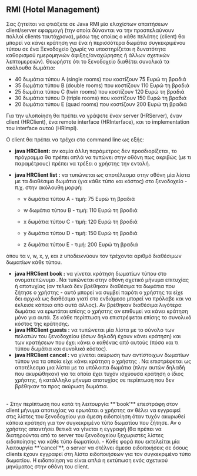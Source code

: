 ## RMI (Hotel Management)
Σας ζητείται να φτιάξετε σε Java RMI μία ελαχίστων απαιτήσεων client/server εφαρμογή (την οποία δύνανται να την προσπελαύνουν πολλοί clients ταυτόχρονα), μέσω της οποίας ο κάθε πελάτης (client) θα μπορεί να κάνει κράτηση για ένα ή περισσότερα δωμάτια συγκεκριμένου τύπου σε ένα Ξενοδοχείο (χωρίς να  υποστηρίζεται  η  δυνατότητα  καθορισμού  ημερομηνιών  άφιξης/αναχώρησης  ή  άλλων  σχετικών λεπτομερειών). Θεωρήστε ότι το  ξενοδοχείο διαθέτει συνολικά τα ακόλουθα δωμάτια:  

- 40 δωμάτια τύπου A (single rooms) που κοστίζουν 75 Ευρώ τη βραδιά  
- 35 δωμάτια τύπου B (double rooms) που κοστίζουν 110 Ευρώ τη βραδιά 
- 25 δωμάτια τύπου C (twin rooms) που κοστίζουν 120 Ευρώ τη βραδιά 
- 30 δωμάτια τύπου D (triple rooms) που κοστίζουν 150 Ευρώ τη βραδιά 
- 20 δωμάτια τύπου E (quad rooms) που κοστίζουν 200 Ευρώ τη βραδιά 

Για  την  υλοποίηση  θα  πρέπει  να  γράψετε  έναν  server  (HRServer),  έναν  client  (HRClient),  ένα  remote interface (HRInterface), και το implementation του interface αυτού (HRImpl). 

Ο client θα πρέπει να τρέχει στο command line ως εξής: 

- **java  HRClient:**  αν  καμία  άλλη  παράμετρος  δεν  προσδιορίζεται,  το  πρόγραμμα  θα  πρέπει  απλά  να τυπώνει στην οθόνη πως ακριβώς (με τι παραμέτρους) πρέπει να τρέξει ο χρήστης την εντολή. 
- **java HRClient list <hostname>:** να τυπώνεται ως αποτέλεσμα στην οθόνη μία λίστα με τα διαθέσιμα δωμάτια (για κάθε τύπο και κόστος) στο ξενοδοχείο - π.χ. στην ακόλουθη μορφή: 

    - v δωμάτια τύπου A - τιμή: 75 Ευρώ τη βραδιά 

    - w δωμάτια τύπου B - τιμή: 110 Ευρώ τη βραδιά 

    - x δωμάτια τύπου C - τιμή: 120 Ευρώ τη βραδιά 

    - y δωμάτια τύπου D - τιμή: 150 Ευρώ τη βραδιά 

    - z δωμάτια τύπου E - τιμή: 200 Ευρώ τη βραδιά 

όπου τα v, w, x, y, και z υποδεικνύουν τον τρέχοντα αριθμό διαθέσιμων δωματίων κάθε τύπου. 

- **java HRClient book <hostname> <type> <number> <name>:** να γίνεται κράτηση <number> δωματίων τύπου <type> στο ονοματεπώνυμο <name>. Να τυπώνεται στην οθόνη σχετικό μήνυμα επιτυχίας ή αποτυχίας (αν τελικά δεν βρέθηκαν διαθέσιμα τα δωμάτια που ζήτησε ο χρήστης - αυτό μπορεί να συμβεί παρότι ο χρήστης τα είχε δει αρχικά ως διαθέσιμα γιατί στο ενδιάμεσο μπορεί να πρόλαβε και να έκλεισε κάποια από αυτά άλλος). Αν βρέθηκαν διαθέσιμα λιγότερα δωμάτια να ερωτάται επίσης ο χρήστης αν επιθυμεί να κάνει κράτηση μόνο για αυτά. Σε κάθε περίπτωση να επιστρέφεται επίσης το συνολικό κόστος της κράτησης. 
- **java HRClient guests <hostname>:** να τυπώνεται μία λίστα με το σύνολο των πελατών του ξενοδοχείου (όσων δηλαδή έχουν κάνει κράτηση) και των κρατήσεων που έχει κάνει ο καθένας από αυτούς (πόσα και τι τύπου δωμάτια και συνολικό κόστος). 
- **java HRClient cancel <hostname> <type> <number> <name>:** να γίνεται ακύρωση των αντίστοιχων 
<number>  δωματίων  τύπου  <type>  για  τα  οποία  είχε  κάνει  κράτηση  ο  χρήστης  <name>.  Να επιστρέφεται  ως  αποτέλεσμα  μια  λίστα  με  τα  υπόλοιπα  δωμάτια  (πλην  αυτών  δηλαδή  που ακυρώθηκαν)  για  τα  οποία  έχει  τυχόν  ισχύουσα  κράτηση  ο  ίδιος  χρήστης,  ή  κατάλληλο  μήνυμα αποτυχίας σε περίπτωση που δεν βρέθηκαν τα προς ακύρωση δωμάτια. 
<br>
- Στην περίπτωση που κατά τη λειτουργία **'book'** επεστράφη στον client μήνυμα αποτυχίας να ερωτάται ο  χρήστης  αν  θέλει  να  εγγραφεί  στις  λίστες  του  ξενοδοχείου  για  άμεση  ειδοποίηση  όταν  τυχόν ακυρωθεί κάποια κράτηση για τον συγκεκριμένο τύπο δωματίου που ζήτησε.  Αν ο χρήστης απαντήσει θετικά να γίνεται η εγγραφή (θα πρέπει να διατηρούνται από το server του ξενοδοχείου ξεχωριστές λίστες ειδοποίησης για κάθε τύπο δωματίου).  
- Κάθε φορά που εκτελείται μία λειτουργία **'cancel'**, ο server να στέλνει άμεσα ειδοποιήσεις σε όσους clients έχουν εγγραφεί στη λίστα ειδοποιήσεων για τον συγκεκριμένο τύπο δωματίου. Η ειδοποίηση να είναι απλά η εκτύπωση ενός σχετικού μηνύματος στην οθόνη του client. 

